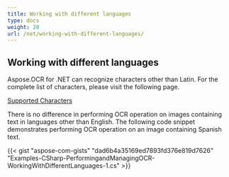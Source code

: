 ```yaml
---
title: Working with different languages
type: docs
weight: 20
url: /net/working-with-different-languages/
---
```


## **Working with different languages**
Aspose.OCR for .NET can recognize characters other than Latin. For the complete list of characters, please visit the following page.

[Supported Characters](/ocr/net/supported-characters/)

There is no difference in performing OCR operation on images containing text in languages other than English. The following code snippet demonstrates performing OCR operation on an image containing Spanish text.



{{< gist "aspose-com-gists" "dad6b4a35169ed7893fd376e819d7626" "Examples-CSharp-PerformingandManagingOCR-WorkingWithDifferentLanguages-1.cs" >}}
